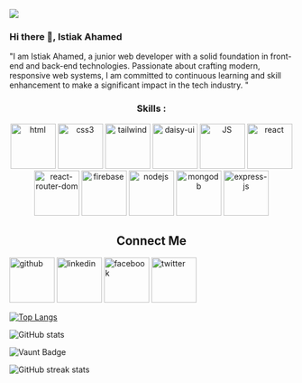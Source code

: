 ![](https://i.ibb.co.com/9ZG5pnK/Purple-Abstract-Graphic-Design-Linked-In-Article-Cover-Image.png)

### Hi there 👋, Istiak Ahamed

"I am Istiak Ahamed, a junior web developer with a solid foundation in front-end and back-end technologies. Passionate about crafting modern, responsive web systems, I am committed to continuous learning and skill enhancement to make a significant impact in the tech industry. "

#### <h3 align="center">Skills :</h3> 

<p align="center"> <img src="https://i.ibb.co.com/0h3f64T/html.png" alt="html" width="80" height="80"/> <img src="https://i.ibb.co.com/NSGQQ8G/css.png" alt="css3" width="80" height="80"/> <img src="https://i.ibb.co.com/MSmsBnJ/tailwind-css.png" alt="tailwind" width="80" height="80"/> <img src="https://i.ibb.co.com/G0QdsKm/daisy-ui.png" alt="daisy-ui" width="80" height="80"/> <img src="https://i.ibb.co.com/YZYHgfW/java-script.png" alt="JS" width="80" height="80"/> <img src="https://i.ibb.co.com/LngHzGG/react.png" alt="react" width="80" height="80"/> <img src="https://i.ibb.co.com/HzmVMM0/react-router-dom.png" alt="react-router-dom" width="80" height="80"/> <img src="https://i.ibb.co.com/7XDxD8w/firebase.png" alt="firebase" width="80" height="80"/> <img src="https://i.ibb.co.com/hWt5XR8/node-js.png" alt="nodejs" width="80" height="80"/> <img src="https://i.ibb.co.com/wJQqrgG/mongodb.png" alt="mongodb" width="80" height="80"/> <img src="https://i.ibb.co.com/KD8Yn8V/express-js.png" alt="express-js" width="80" height="80"/> </p>

<h2 align="center">Connect Me</h2>


[<img src='https://i.ibb.co.com/wSvXSQB/3291667.png' alt='github' height='80'>](https://github.com/istiak19)  [<img src='https://i.ibb.co.com/0cN2vvd/linkedin.png' alt='linkedin' height='80'>](https://www.linkedin.com/in/https://www.linkedin.com/in/istiak-ahamed-0619at//)  [<img src='https://i.ibb.co.com/C18fKLW/facebook.png' alt='facebook' height='80'>](https://www.facebook.com/https://www.facebook.com/istiak.ahamed.19/) [<img src='https://i.ibb.co.com/YjBqm8P/3256013.png' alt='twitter' height='80'>](https://twitter.com/https://x.com/ISTIAKA13842838)

[![Top Langs](https://github-readme-stats.vercel.app/api/top-langs/?username=istiak19)](https://github.com/anuraghazra/github-readme-stats)

![GitHub stats](https://github-readme-stats.vercel.app/api?username=istiak19&show_icons=true&count_private=true)  

![Vaunt Badge](https://api.vaunt.dev/v1/github/entities/istiak19/contributions?format=svg&private=true)  

![GitHub streak stats](https://streak-stats.demolab.com/?user=istiak19)  
